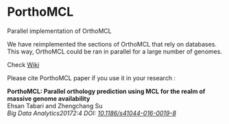 # PorthoMCL
Parallel implementation of OrthoMCL


We have reimplemented the sections of OrthoMCL that rely on databases. This way, OrthoMCL could be ran in parallel for a large number of genomes.


Check [Wiki](https://github.com/etabari/PorthoMCL/wiki/)


Please cite PorthoMCL paper if you use it in your research : 

<b>PorthoMCL: Parallel orthology prediction using MCL for the realm of massive genome availability</b><br>
Ehsan Tabari and Zhengchang Su<br>
<i> Big Data Analytics20172:4 DOI: [10.1186/s41044-016-0019-8](http://bdataanalytics.biomedcentral.com/articles/10.1186/s41044-016-0019-8) </i>
